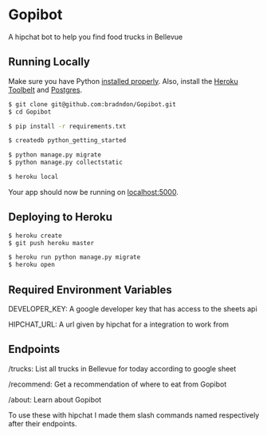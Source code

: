 # Gopibot

A hipchat bot to help you find food trucks in Bellevue

## Running Locally

Make sure you have Python [installed properly](http://install.python-guide.org).  Also, install the [Heroku Toolbelt](https://toolbelt.heroku.com/) and [Postgres](https://devcenter.heroku.com/articles/heroku-postgresql#local-setup).

```sh
$ git clone git@github.com:bradndon/Gopibot.git
$ cd Gopibot

$ pip install -r requirements.txt

$ createdb python_getting_started

$ python manage.py migrate
$ python manage.py collectstatic

$ heroku local
```

Your app should now be running on [localhost:5000](http://localhost:5000/).

## Deploying to Heroku

```sh
$ heroku create
$ git push heroku master

$ heroku run python manage.py migrate
$ heroku open
```

## Required Environment Variables

DEVELOPER_KEY: A google developer key that has access to the sheets api

HIPCHAT_URL: A url given by hipchat for a integration to work from

## Endpoints

/trucks: List all trucks in Bellevue for today according to google sheet

/recommend: Get a recommendation of where to eat from Gopibot

/about: Learn about Gopibot

To use these with hipchat I made them slash commands named respectively after
their endpoints.
